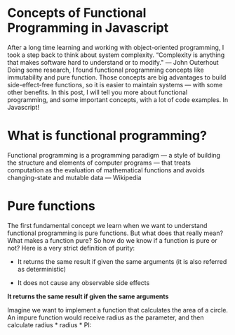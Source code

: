 # Concepts of Functional Programming in Javascript 

After a long time learning and working with object-oriented programming, I took a step back to think about system complexity.
“Complexity is anything that makes software hard to understand or to modify." — John Outerhout
Doing some research, I found functional programming concepts like immutability and pure function. Those concepts are big advantages to build side-effect-free functions, so it is easier to maintain systems — with some other benefits.
In this post, I will tell you more about functional programming, and some important concepts, with a lot of code examples. In Javascript! 

# What is functional programming? 

Functional programming is a programming paradigm — a style of building the structure and elements of computer programs — that treats computation as the evaluation of mathematical functions and avoids changing-state and mutable data — Wikipedia 

# Pure functions 

The first fundamental concept we learn when we want to understand functional programming is pure functions. But what does that really mean? What makes a function pure?
So how do we know if a function is pure or not? Here is a very strict definition of purity:
* It returns the same result if given the same arguments (it is also referred as deterministic)

* It does not cause any observable side effects

**It returns the same result if given the same arguments**

Imagine we want to implement a function that calculates the area of a circle. An impure function would receive radius as the parameter, and then calculate radius * radius * PI: 

